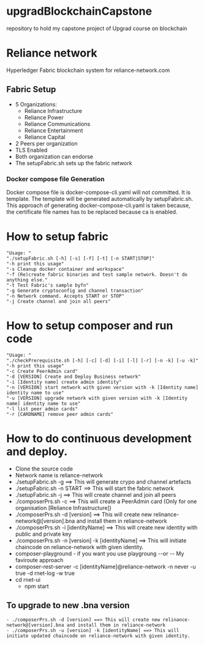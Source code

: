 # upgradBlockchainCapstone
repository to hold my capstone project of Upgrad course on blockchain

# Reliance network
Hyperledger Fabric blockchain system for reliance-network.com

## Fabric Setup
- 5 Organizations:
    - Reliance Infrastructure
    - Reliance Power
    - Reliance Communications
    - Reliance Entertainment
    - Reliance Capital
- 2 Peers per organization
- TLS Enabled
- Both organization can endorse
- The setupFabric.sh sets up the fabric network

### Docker compose file Generation
Docker compose file is docker-compose-cli.yaml will not committed. It is template. The template will be generated automatically by setupFabric.sh. This approach of generating docker-compose-cli.yaml is taken because, the certificate file names has to be replaced because ca is enabled.

# How to setup fabric 
    "Usage: "
    "./setupFabric.sh [-h] [-s] [-f] [-t] [-n START|STOP]"
    "-h print this usage"
    "-s Cleanup docker container and workspace"
    "-f (Re)create fabric binaries and test sample network. Doesn't do anything else."
    "-t Test Fabric's sample byfn"
    "-g Generate cryptoconfig and channel transaction"
    "-n Network command. Accepts START or STOP"
    "-j Create channel and join all peers"

# How to setup composer and run code
    "Usage: "
    "./checkPrerequisite.sh [-h] [-c] [-d] [-i] [-l] [-r] [-n -k] [-u -k]"
    "-h print this usage"
    "-c Create PeerAdmin card"
    "-d [VERSION] Create and Deploy Business network"
    "-i [Identity name] create admin identity"
    "-n [VERSION] start network with given version with -k [Identity name] identity name to use"
    "-u [VERSION] upgrade network with given version with -k [Identity name] identity name to use"
    "-l list peer admin cards"
    "-r [CARDNAME] remove peer admin cards"

# How to do continuous development and deploy.
- Clone the source code
- Network name is reliance-network
- ./setupFabric.sh -g ==> This will generate crypo and channel artefacts
- ./setupFabric.sh -n START ==> This will start the fabric network
- ./setupFabric.sh -j ==> This will create channel and join all peers
- ./composerPrs.sh -c ==> This will create a PeerAdmin card (Only for one organisation [Reliance Infrastructure])
- ./composerPrs.sh -d [version] ==> This will create new relinance-network@[version].bna and install them in reliance-network
- ./composerPrs.sh -i [identityName] ==> This will create new identity with public and private key
- ./composerPrs.sh -n [version] -k [identityName] ==> This will initiate chaincode on reliance-network with given identity.
- composer-playground - if you want you use playgroung --or -- My faviroute approach
- composer-rest-server -c [identityName]@reliance-network -n never -u true -d rnet-log -w true
- cd rnet-ui
    - npm start   

## To upgrade to new .bna version
    - ./composerPrs.sh -d [version] ==> This will create new relinance-network@[version].bna and install them in reliance-network
    - ./composerPrs.sh -u [version] -k [identityName] ==> This will initiate updated chaincode on reliance-network with given identity.
